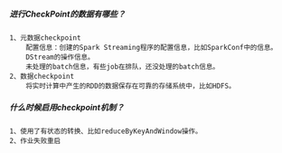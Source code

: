 
##### 进行CheckPoint的数据有哪些？
    1、元数据checkpoint
        配置信息：创建的Spark Streaming程序的配置信息，比如SparkConf中的信息。
        DStream的操作信息。
        未处理的batch信息，有些job在排队，还没处理的batch信息。
    2、数据checkpoint
        将实时计算中产生的RDD的数据保存在可靠的存储系统中，比如HDFS。

##### 什么时候启用checkpoint机制？
    1、使用了有状态的转换、比如reduceByKeyAndWindow操作。
    2、作业失败重启

